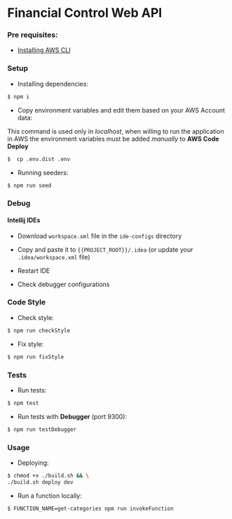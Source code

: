 # Financial Control Web API

### Pre requisites:

- [Installing AWS CLI](https://docs.aws.amazon.com/cli/latest/userguide/cli-chap-install.html)

### Setup

- Installing dependencies:

```bash
$ npm i
```

- Copy environment variables and edit them based on your AWS Account data:

This command is used only in *localhost*, when willing to run the application in
AWS the environment variables must be added *manually* to **AWS Code Deploy**

```bash
$  cp .env.dist .env
```

- Running seeders:

```bash
$ npm run seed
```

### Debug

#### Intellij IDEs

- Download `workspace.xml` file in the `ide-configs` directory

- Copy and paste it to `{{PROJECT_ROOT}}/.idea` (or update your `.idea/workspace.xml` file)

- Restart IDE

- Check debugger configurations

### Code Style

- Check style:

```bash
$ npm run checkStyle
```

- Fix style:

```bash
$ npm run fixStyle
```

### Tests

- Run tests:

```bash
$ npm test
```

- Run tests with **Debugger** (port 9300):

```bash
$ npm run testDebugger
```

### Usage

- Deploying:

```bash
$ chmod +x ./build.sh && \
./build.sh deploy dev
```

- Run a function locally:

```bash
$ FUNCTION_NAME=get-categories npm run invokeFunction
```
